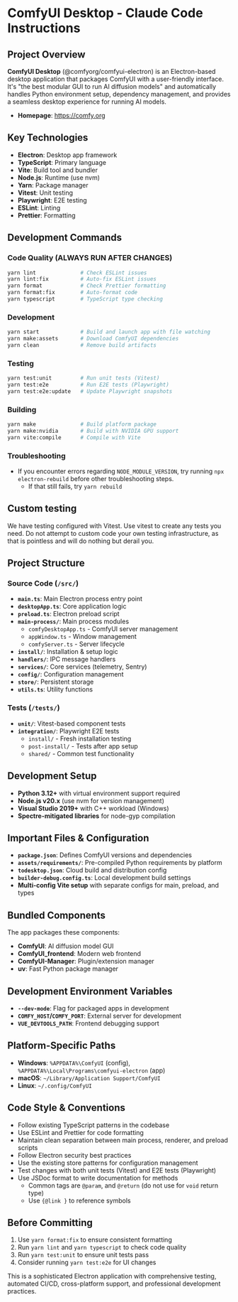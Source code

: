 # ComfyUI Desktop - Claude Code Instructions

## Project Overview

**ComfyUI Desktop** (@comfyorg/comfyui-electron) is an Electron-based desktop application that packages ComfyUI with a user-friendly interface. It's "the best modular GUI to run AI diffusion models" and automatically handles Python environment setup, dependency management, and provides a seamless desktop experience for running AI models.

- **Homepage**: https://comfy.org

## Key Technologies

- **Electron**: Desktop app framework
- **TypeScript**: Primary language
- **Vite**: Build tool and bundler
- **Node.js**: Runtime (use nvm)
- **Yarn**: Package manager
- **Vitest**: Unit testing
- **Playwright**: E2E testing
- **ESLint**: Linting
- **Prettier**: Formatting

## Development Commands

### Code Quality (ALWAYS RUN AFTER CHANGES)

```bash
yarn lint              # Check ESLint issues
yarn lint:fix          # Auto-fix ESLint issues
yarn format            # Check Prettier formatting
yarn format:fix        # Auto-format code
yarn typescript        # TypeScript type checking
```

### Development

```bash
yarn start             # Build and launch app with file watching
yarn make:assets       # Download ComfyUI dependencies
yarn clean             # Remove build artifacts
```

### Testing

```bash
yarn test:unit         # Run unit tests (Vitest)
yarn test:e2e          # Run E2E tests (Playwright)
yarn test:e2e:update   # Update Playwright snapshots
```

### Building

```bash
yarn make              # Build platform package
yarn make:nvidia       # Build with NVIDIA GPU support
yarn vite:compile      # Compile with Vite
```

### Troubleshooting

- If you encounter errors regarding `NODE_MODULE_VERSION`, try running `npx electron-rebuild` before other troubleshooting steps.
  - If that still fails, try `yarn rebuild`

## Custom testing

We have testing configured with Vitest. Use vitest to create any tests you need. Do not attempt to custom code your own testing infrastructure, as that is pointless and will do nothing but derail you.

## Project Structure

### Source Code (`/src/`)

- **`main.ts`**: Main Electron process entry point
- **`desktopApp.ts`**: Core application logic
- **`preload.ts`**: Electron preload script
- **`main-process/`**: Main process modules
  - `comfyDesktopApp.ts` - ComfyUI server management
  - `appWindow.ts` - Window management
  - `comfyServer.ts` - Server lifecycle
- **`install/`**: Installation & setup logic
- **`handlers/`**: IPC message handlers
- **`services/`**: Core services (telemetry, Sentry)
- **`config/`**: Configuration management
- **`store/`**: Persistent storage
- **`utils.ts`**: Utility functions

### Tests (`/tests/`)

- **`unit/`**: Vitest-based component tests
- **`integration/`**: Playwright E2E tests
  - `install/` - Fresh installation testing
  - `post-install/` - Tests after app setup
  - `shared/` - Common test functionality

## Development Setup

- **Python 3.12+** with virtual environment support required
- **Node.js v20.x** (use nvm for version management)
- **Visual Studio 2019+** with C++ workload (Windows)
- **Spectre-mitigated libraries** for node-gyp compilation

## Important Files & Configuration

- **`package.json`**: Defines ComfyUI versions and dependencies
- **`assets/requirements/`**: Pre-compiled Python requirements by platform
- **`todesktop.json`**: Cloud build and distribution config
- **`builder-debug.config.ts`**: Local development build settings
- **Multi-config Vite setup** with separate configs for main, preload, and types

## Bundled Components

The app packages these components:

- **ComfyUI**: AI diffusion model GUI
- **ComfyUI_frontend**: Modern web frontend
- **ComfyUI-Manager**: Plugin/extension manager
- **uv**: Fast Python package manager

## Development Environment Variables

- **`--dev-mode`**: Flag for packaged apps in development
- **`COMFY_HOST`/`COMFY_PORT`**: External server for development
- **`VUE_DEVTOOLS_PATH`**: Frontend debugging support

## Platform-Specific Paths

- **Windows**: `%APPDATA%\ComfyUI` (config), `%APPDATA%\Local\Programs\comfyui-electron` (app)
- **macOS**: `~/Library/Application Support/ComfyUI`
- **Linux**: `~/.config/ComfyUI`

## Code Style & Conventions

- Follow existing TypeScript patterns in the codebase
- Use ESLint and Prettier for code formatting
- Maintain clean separation between main process, renderer, and preload scripts
- Follow Electron security best practices
- Use the existing store patterns for configuration management
- Test changes with both unit tests (Vitest) and E2E tests (Playwright)
- Use JSDoc format to write documentation for methods
  - Common tags are `@param`, and `@return` (do not use for `void` return type)
  - Use `{@link }` to reference symbols

## Before Committing

1. Use `yarn format:fix` to ensure consistent formatting
1. Run `yarn lint` and `yarn typescript` to check code quality
1. Run `yarn test:unit` to ensure unit tests pass
1. Consider running `yarn test:e2e` for UI changes

This is a sophisticated Electron application with comprehensive testing, automated CI/CD, cross-platform support, and professional development practices.
